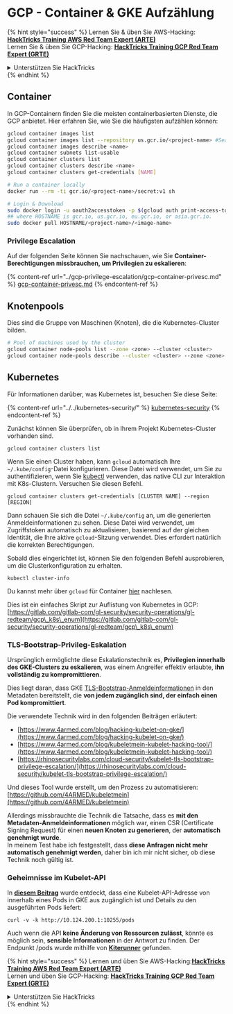 # GCP - Container & GKE Aufzählung

{% hint style="success" %}
Lernen Sie & üben Sie AWS-Hacking: <img src="/.gitbook/assets/image.png" alt="" data-size="line">[**HackTricks Training AWS Red Team Expert (ARTE)**](https://training.hacktricks.xyz/courses/arte)<img src="/.gitbook/assets/image.png" alt="" data-size="line">\
Lernen Sie & üben Sie GCP-Hacking: <img src="/.gitbook/assets/image (2).png" alt="" data-size="line">[**HackTricks Training GCP Red Team Expert (GRTE)**<img src="/.gitbook/assets/image (2).png" alt="" data-size="line">](https://training.hacktricks.xyz/courses/grte)

<details>

<summary>Unterstützen Sie HackTricks</summary>

* Überprüfen Sie die [**Abonnementpläne**](https://github.com/sponsors/carlospolop)!
* **Treten Sie der** 💬 [**Discord-Gruppe**](https://discord.gg/hRep4RUj7f) oder der [**Telegram-Gruppe**](https://t.me/peass) bei oder **folgen** Sie uns auf **Twitter** 🐦 [**@hacktricks\_live**](https://twitter.com/hacktricks\_live)**.**
* **Teilen Sie Hacking-Tricks, indem Sie PRs an die** [**HackTricks**](https://github.com/carlospolop/hacktricks) und [**HackTricks Cloud**](https://github.com/carlospolop/hacktricks-cloud) **GitHub-Repositories senden.**

</details>
{% endhint %}

## Container

In GCP-Containern finden Sie die meisten containerbasierten Dienste, die GCP anbietet. Hier erfahren Sie, wie Sie die häufigsten aufzählen können:
```bash
gcloud container images list
gcloud container images list --repository us.gcr.io/<project-name> #Search in other subdomains repositories
gcloud container images describe <name>
gcloud container subnets list-usable
gcloud container clusters list
gcloud container clusters describe <name>
gcloud container clusters get-credentials [NAME]

# Run a container locally
docker run --rm -ti gcr.io/<project-name>/secret:v1 sh

# Login & Download
sudo docker login -u oauth2accesstoken -p $(gcloud auth print-access-token) https://HOSTNAME
## where HOSTNAME is gcr.io, us.gcr.io, eu.gcr.io, or asia.gcr.io.
sudo docker pull HOSTNAME/<project-name>/<image-name>
```
### Privilege Escalation

Auf der folgenden Seite können Sie nachschauen, wie Sie **Container-Berechtigungen missbrauchen, um Privilegien zu eskalieren**:

{% content-ref url="../gcp-privilege-escalation/gcp-container-privesc.md" %}
[gcp-container-privesc.md](../gcp-privilege-escalation/gcp-container-privesc.md)
{% endcontent-ref %}

## Knotenpools

Dies sind die Gruppe von Maschinen (Knoten), die die Kubernetes-Cluster bilden.
```bash
# Pool of machines used by the cluster
gcloud container node-pools list --zone <zone> --cluster <cluster>
gcloud container node-pools describe --cluster <cluster> --zone <zone> <node-pool>
```
## Kubernetes

Für Informationen darüber, was Kubernetes ist, besuchen Sie diese Seite:

{% content-ref url="../../kubernetes-security/" %}
[kubernetes-security](../../kubernetes-security/)
{% endcontent-ref %}

Zunächst können Sie überprüfen, ob in Ihrem Projekt Kubernetes-Cluster vorhanden sind.
```
gcloud container clusters list
```
Wenn Sie einen Cluster haben, kann `gcloud` automatisch Ihre `~/.kube/config`-Datei konfigurieren. Diese Datei wird verwendet, um Sie zu authentifizieren, wenn Sie [kubectl](https://kubernetes.io/docs/reference/kubectl/overview/) verwenden, das native CLI zur Interaktion mit K8s-Clustern. Versuchen Sie diesen Befehl.
```
gcloud container clusters get-credentials [CLUSTER NAME] --region [REGION]
```
Dann schauen Sie sich die Datei `~/.kube/config` an, um die generierten Anmeldeinformationen zu sehen. Diese Datei wird verwendet, um Zugriffstoken automatisch zu aktualisieren, basierend auf der gleichen Identität, die Ihre aktive `gcloud`-Sitzung verwendet. Dies erfordert natürlich die korrekten Berechtigungen.

Sobald dies eingerichtet ist, können Sie den folgenden Befehl ausprobieren, um die Clusterkonfiguration zu erhalten.
```
kubectl cluster-info
```
Du kannst mehr über `gcloud` für Container [hier](https://cloud.google.com/sdk/gcloud/reference/container/) nachlesen.

Dies ist ein einfaches Skript zur Auflistung von Kubernetes in GCP: [https://gitlab.com/gitlab-com/gl-security/security-operations/gl-redteam/gcp\_k8s\_enum](https://gitlab.com/gitlab-com/gl-security/security-operations/gl-redteam/gcp\_k8s\_enum)

### TLS-Bootstrap-Privileg-Eskalation

Ursprünglich ermöglichte diese Eskalationstechnik es, **Privilegien innerhalb des GKE-Clusters zu eskalieren**, was einem Angreifer effektiv erlaubte, **ihn vollständig zu kompromittieren**.

Dies liegt daran, dass GKE [TLS-Bootstrap-Anmeldeinformationen](https://kubernetes.io/docs/reference/command-line-tools-reference/kubelet-tls-bootstrapping/) in den Metadaten bereitstellt, die **von jedem zugänglich sind, der einfach einen Pod kompromittiert**.

Die verwendete Technik wird in den folgenden Beiträgen erläutert:

* [https://www.4armed.com/blog/hacking-kubelet-on-gke/](https://www.4armed.com/blog/hacking-kubelet-on-gke/)
* [https://www.4armed.com/blog/kubeletmein-kubelet-hacking-tool/](https://www.4armed.com/blog/kubeletmein-kubelet-hacking-tool/)
* [https://rhinosecuritylabs.com/cloud-security/kubelet-tls-bootstrap-privilege-escalation/](https://rhinosecuritylabs.com/cloud-security/kubelet-tls-bootstrap-privilege-escalation/)

Und dieses Tool wurde erstellt, um den Prozess zu automatisieren: [https://github.com/4ARMED/kubeletmein](https://github.com/4ARMED/kubeletmein)

Allerdings missbrauchte die Technik die Tatsache, dass es **mit den Metadaten-Anmeldeinformationen** möglich war, einen CSR (Certificate Signing Request) für einen **neuen Knoten zu generieren**, der **automatisch genehmigt wurde**.\
In meinem Test habe ich festgestellt, dass **diese Anfragen nicht mehr automatisch genehmigt werden**, daher bin ich mir nicht sicher, ob diese Technik noch gültig ist.

### Geheimnisse im Kubelet-API <a href="#the-kubelet-api-git-secrets-redux" id="the-kubelet-api-git-secrets-redux"></a>

In [**diesem Beitrag**](https://blog.assetnote.io/2022/05/06/cloudflare-pages-pt3/) wurde entdeckt, dass eine Kubelet-API-Adresse von innerhalb eines Pods in GKE aus zugänglich ist und Details zu den ausgeführten Pods liefert:
```
curl -v -k http://10.124.200.1:10255/pods
```
Auch wenn die API **keine Änderung von Ressourcen zulässt**, könnte es möglich sein, **sensible Informationen** in der Antwort zu finden. Der Endpunkt /pods wurde mithilfe von [**Kiterunner**](https://github.com/assetnote/kiterunner) gefunden.

{% hint style="success" %}
Lernen und üben Sie AWS-Hacking:<img src="/.gitbook/assets/image.png" alt="" data-size="line">[**HackTricks Training AWS Red Team Expert (ARTE)**](https://training.hacktricks.xyz/courses/arte)<img src="/.gitbook/assets/image.png" alt="" data-size="line">\
Lernen und üben Sie GCP-Hacking: <img src="/.gitbook/assets/image (2).png" alt="" data-size="line">[**HackTricks Training GCP Red Team Expert (GRTE)**<img src="/.gitbook/assets/image (2).png" alt="" data-size="line">](https://training.hacktricks.xyz/courses/grte)

<details>

<summary>Unterstützen Sie HackTricks</summary>

* Überprüfen Sie die [**Abonnementpläne**](https://github.com/sponsors/carlospolop)!
* **Treten Sie der** 💬 [**Discord-Gruppe**](https://discord.gg/hRep4RUj7f) oder der [**Telegram-Gruppe**](https://t.me/peass) bei oder **folgen** Sie uns auf **Twitter** 🐦 [**@hacktricks\_live**](https://twitter.com/hacktricks\_live)**.**
* **Teilen Sie Hacking-Tricks, indem Sie PRs an die** [**HackTricks**](https://github.com/carlospolop/hacktricks) und [**HackTricks Cloud**](https://github.com/carlospolop/hacktricks-cloud) Github-Repositories einreichen.

</details>
{% endhint %}
